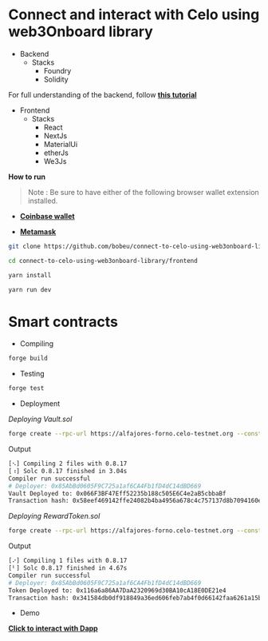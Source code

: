 # Connect and interact with Celo using web3Onboard library 

- Backend
  - Stacks
    - Foundry
    - Solidity

For full understanding of the backend, follow **[this tutorial](https://docs.celo.org/blog/tutorials/connect-and-interact-with-celo-using-web3onboard-library)**

- Frontend
  - Stacks
    - React
    - NextJs
    - MaterialUi
    - etherJs
    - We3Js

**How to run**
> Note : Be sure to have either of the following browser wallet extension installed.

- **[Coinbase wallet](https://chrome.google.com/webstore/detail/coinbase-wallet-extension/hnfanknocfeofbddgcijnmhnfnkdnaad?hl=en)**

- **[Metamask](https://chrome.google.com/webstore/detail/metamask/nkbihfbeogaeaoehlefnkodbefgpgknn)**

```bash
git clone https://github.com/bobeu/connect-to-celo-using-web3onboard-library.git/
```

```bash
cd connect-to-celo-using-web3onboard-library/frontend
```

```bash
yarn install
```

```bash
yarn run dev
```

<!-- **[Watch this video to know how to do that](https://youtu.be/8H-tctoES3Q)** -->

# Smart contracts

- Compiling

```bash
forge build
```

- Testing

```bash
forge test
```

- Deployment

_Deploying Vault.sol_

```bash 
forge create --rpc-url https://alfajores-forno.celo-testnet.org --constructor-args 10000000000000000000 --private-key <paste your private key here> src/Vault.sol:Vault
```

Output
```bash
[⠢] Compiling 2 files with 0.8.17
[⠰] Solc 0.8.17 finished in 3.04s
Compiler run successful
# Deployer: 0x85AbBd0605F9C725a1af6CA4Fb1fD4dC14dBD669
Vault Deployed to: 0x066F3BF47Eff52235b188c505E6C4e2aB5cbbaBf
Transaction hash: 0x58eef469142ffe24082b4ba4956a678c4c757137d8b7094160e5788369c88b3e    
```

_Deploying RewardToken.sol_

```bash 
forge create --rpc-url https://alfajores-forno.celo-testnet.org --constructor-args 500000000--private-key <paste your private key here> src/RewardToken.sol:RewardToken
```

Output

```bash
[⠔] Compiling 1 files with 0.8.17
[⠃] Solc 0.8.17 finished in 4.67s
Compiler run successful
# Deployer: 0x85AbBd0605F9C725a1af6CA4Fb1fD4dC14dBD669
Token Deployed to: 0x116a6a86AA7DaA2320969d30BA10cA18E0DE21e4
Transaction hash: 0x341584db0df918849a36ed606feb7ab4f0d66142faa6261a15b7ebd0abd761a5
```

- Demo

**[Click to interact with Dapp](https://connect-to-celo-using-web3onboard-library.vercel.app/)**
